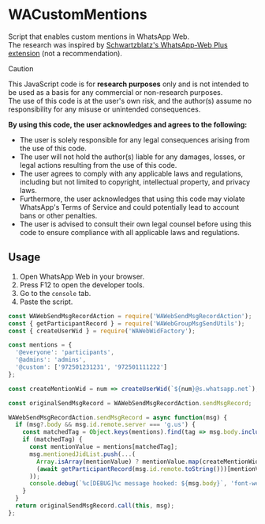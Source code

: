 # WACustomMentions
Script that enables custom mentions in WhatsApp Web.  
The research was inspired by [Schwartzblatz's WhatsApp-Web Plus extension](https://github.com/Schwartzblat/WhatsApp-Web-Plus/blob/main/scripts/hook_send_message.js) (not a recommendation).

> [!CAUTION] 
> This JavaScript code is for **research purposes** only and is not intended to be used as a basis for any commercial or non-research purposes.  
> The use of this code is at the user's own risk, and the author(s) assume no responsibility for any misuse or unintended consequences.  
>
> **By using this code, the user acknowledges and agrees to the following:**
> 
> - The user is solely responsible for any legal consequences arising from the use of this code.  
> - The user will not hold the author(s) liable for any damages, losses, or legal actions resulting from the use of this code.  
> - The user agrees to comply with any applicable laws and regulations, including but not limited to copyright, intellectual property, and privacy laws.  
> - Furthermore, the user acknowledges that using this code may violate WhatsApp's Terms of Service and could potentially lead to account bans or other penalties.  
> - The user is advised to consult their own legal counsel before using this code to ensure compliance with all applicable laws and regulations.  
## Usage
1. Open WhatsApp Web in your browser.
2. Press F12 to open the developer tools.
3. Go to the `console` tab.
4. Paste the script.
```js
const WAWebSendMsgRecordAction = require('WAWebSendMsgRecordAction');
const { getParticipantRecord } = require('WAWebGroupMsgSendUtils');
const { createUserWid } = require('WAWebWidFactory');

const mentions = {
  '@everyone': 'participants',
  '@admins': 'admins',
  '@custom': ['972501231231', '972501111222']
};

const createMentionWid = num => createUserWid(`${num}@s.whatsapp.net`);

const originalSendMsgRecord = WAWebSendMsgRecordAction.sendMsgRecord;

WAWebSendMsgRecordAction.sendMsgRecord = async function(msg) {
  if (msg?.body && msg.id.remote.server === 'g.us') {
    const matchedTag = Object.keys(mentions).find(tag => msg.body.includes(tag));
    if (matchedTag) {
      const mentionValue = mentions[matchedTag];
      msg.mentionedJidList.push(...(
        Array.isArray(mentionValue) ? mentionValue.map(createMentionWid) :
        (await getParticipantRecord(msg.id.remote.toString()))[mentionValue].map(createUserWid)
      ));
      console.debug(`%c[DEBUG]%c message hooked: ${msg.body}`, 'font-weight: 900; font-size: 16px; color: orange;', '');
    }
  }
  return originalSendMsgRecord.call(this, msg);
};
```
